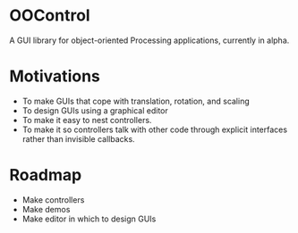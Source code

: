 # OOControl
A GUI library for object-oriented Processing applications, currently in alpha.

# Motivations
* To make GUIs that cope with translation, rotation, and scaling
* To design GUIs using a graphical editor
* To make it easy to nest controllers.
* To make it so controllers talk with other code through explicit interfaces rather than invisible callbacks.

# Roadmap
* Make controllers
* Make demos
* Make editor in which to design GUIs
